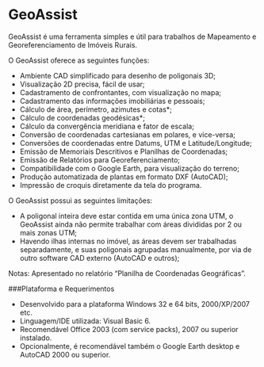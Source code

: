 GeoAssist
=========

GeoAssist é uma ferramenta simples e útil para trabalhos de Mapeamento e Georeferenciamento de Imóveis Rurais.

O GeoAssist oferece as seguintes funções:

* Ambiente CAD simplificado para desenho de poligonais 3D;
* Visualização 2D precisa, fácil de usar;
* Cadastramento de confrontantes, com visualização no mapa;
* Cadastramento das informações imobiliárias e pessoais;
* Cálculo de área, perímetro, azimutes e cotas*;
* Cálculo de coordenadas geodésicas*;
* Cálculo da convergência meridiana e fator de escala;
* Conversão de coordenadas cartesianas em polares, e vice-versa;
* Conversões de coordenadas entre Datums, UTM e Latitude/Longitude;
* Emissão de Memoriais Descritivos e Planilhas de Coordenadas;
* Emissão de Relatórios para Georeferenciamento;
* Compatibilidade com o Google Earth, para visualização do terreno;
* Produção automatizada de plantas em formato DXF (AutoCAD);
* Impressão de croquis diretamente da tela do programa.

O GeoAssist possui as seguintes limitações:
* A poligonal inteira deve estar contida em uma única zona UTM, o
  GeoAssist ainda não permite trabalhar com áreas divididas por 2 ou
  mais zonas UTM;
* Havendo ilhas internas no imóvel, as áreas devem ser trabalhadas
  separadamente, e suas poligonais agrupadas manualmente, por via
  de outro software CAD externo (AutoCAD e outros);


Notas: Apresentado no relatório “Planilha de Coordenadas Geográficas”.


###Plataforma e Requerimentos

* Desenvolvido para a plataforma Windows 32 e 64 bits, 2000/XP/2007 etc.
* Linguagem/IDE utilizada: Visual Basic 6.
* Recomendável Office 2003 (com service packs), 2007 ou superior instalado. 
* Opcionalmente, é recomendável também o Google Earth desktop e AutoCAD 2000 ou superior.

